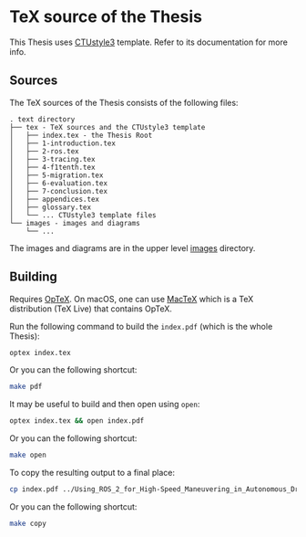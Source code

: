 # TeX source of the Thesis

This Thesis uses [CTUstyle3](https://github.com/olsak/CTUstyle3) template. Refer to its documentation for more
info.

## Sources

The TeX sources of the Thesis consists of the following files:
```text
. text directory
├── tex - TeX sources and the CTUstyle3 template
│   ├── index.tex - the Thesis Root
│   ├── 1-introduction.tex
│   ├── 2-ros.tex
│   ├── 3-tracing.tex
│   ├── 4-f1tenth.tex
│   ├── 5-migration.tex
│   ├── 6-evaluation.tex
│   ├── 7-conclusion.tex
│   ├── appendices.tex
│   ├── glossary.tex
│   └── ... CTUstyle3 template files
└── images - images and diagrams
    └── ...

```

The images and diagrams are in the upper level [images](../images) directory.


## Building

Requires [OpTeX](https://petr.olsak.net/optex/). On macOS, one can use [MacTeX](https://www.tug.org/mactex/)
which is a TeX distribution (TeX Live) that contains OpTeX.

Run the following command to build the `index.pdf` (which is the whole Thesis):
```bash
optex index.tex
```
Or you can the following shortcut:
```bash
make pdf
```

It may be useful to build and then open using `open`:
```bash
optex index.tex && open index.pdf
```
Or you can the following shortcut:
```bash
make open
```

To copy the resulting output to a final place:
```bash
cp index.pdf ../Using_ROS_2_for_High-Speed_Maneuvering_in_Autonomous_Driving.pdf
```
Or you can the following shortcut:
```bash
make copy
```
